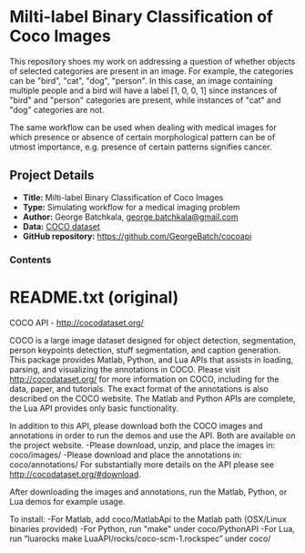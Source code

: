 # Milti-label Binary Classification of Coco Images

This repository shoes my work on addressing a question of whether objects of selected categories are present in an image. For example, the categories can be "bird", "cat", "dog", "person". In this case, an image containing multiple people and a bird will have a label [1, 0, 0, 1] since instances of "bird" and "person" categories are present, while instances of "cat" and "dog" categories are not.

The same workflow can be used when dealing with medical images for which presence or absence of certain morphological pattern can be of utmost importance, e.g. presence of certain patterns signifies cancer.

## Project Details

- **Title:** Milti-label Binary Classification of Coco Images
- **Type:** Simulating workflow for a medical imaging problem
- **Author:** George Batchkala, george.batchkala@gmail.com
- **Data:** [COCO dataset](http://cocodataset.org/)
- **GitHub repository:** https://github.com/GeorgeBatch/cocoapi

### Contents

# README.txt (original)

COCO API - http://cocodataset.org/

COCO is a large image dataset designed for object detection, segmentation, person keypoints detection, stuff segmentation, and caption generation. This package provides Matlab, Python, and Lua APIs that assists in loading, parsing, and visualizing the annotations in COCO. Please visit http://cocodataset.org/ for more information on COCO, including for the data, paper, and tutorials. The exact format of the annotations is also described on the COCO website. The Matlab and Python APIs are complete, the Lua API provides only basic functionality.

In addition to this API, please download both the COCO images and annotations in order to run the demos and use the API. Both are available on the project website.
-Please download, unzip, and place the images in: coco/images/
-Please download and place the annotations in: coco/annotations/
For substantially more details on the API please see http://cocodataset.org/#download.

After downloading the images and annotations, run the Matlab, Python, or Lua demos for example usage.

To install:
-For Matlab, add coco/MatlabApi to the Matlab path (OSX/Linux binaries provided)
-For Python, run "make" under coco/PythonAPI
-For Lua, run “luarocks make LuaAPI/rocks/coco-scm-1.rockspec” under coco/
